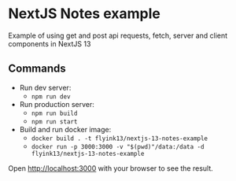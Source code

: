 # NextJS Notes example
Example of using get and post api requests, fetch, server and client components in NextJS 13

## Commands
- Run dev server:
  - ```npm run dev```
- Run production server:
  - ```npm run build```
  - ```npm run start```
- Build and run docker image:
  - ```docker build . -t flyink13/nextjs-13-notes-example```
  - ```docker run -p 3000:3000 -v "$(pwd)"/data:/data -d flyink13/nextjs-13-notes-example```

Open [http://localhost:3000](http://localhost:3000) with your browser to see the result.
